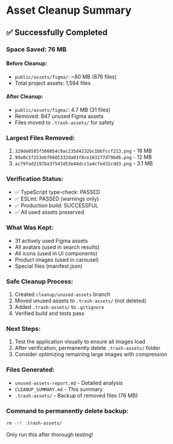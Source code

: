 # Asset Cleanup Summary

## ✅ Successfully Completed

### Space Saved: 76 MB

#### Before Cleanup:
- `public/assets/figma/`: ~80 MB (876 files)
- Total project assets: 1,594 files

#### After Cleanup:
- `public/assets/figma/`: 4.7 MB (31 files)
- Removed: 847 unused Figma assets
- Files moved to `.trash-assets/` for safety

### Largest Files Removed:
1. `329de0585f566054c9ac235d4232bc1bbfccf213.png` - 18 MB
2. `99a0c1f253ebf6605332da01f8ce163277d79bd6.png` - 12 MB
3. `ac79fad2197ba37543d53e44dcc1a4cfe432cdd3.png` - 3.1 MB

### Verification Status:
- ✅ TypeScript type-check: PASSED
- ✅ ESLint: PASSED (warnings only)
- ✅ Production build: SUCCESSFUL
- ✅ All used assets preserved

### What Was Kept:
- 31 actively used Figma assets
- All avatars (used in search results)
- All icons (used in UI components)
- Product images (used in carousel)
- Special files (manifest.json)

### Safe Cleanup Process:
1. Created `cleanup/unused-assets` branch
2. Moved unused assets to `.trash-assets/` (not deleted)
3. Added `.trash-assets/` to `.gitignore`
4. Verified build and tests pass

### Next Steps:
1. Test the application visually to ensure all images load
2. After verification, permanently delete `.trash-assets/` folder
3. Consider optimizing remaining large images with compression

### Files Generated:
- `unused-assets-report.md` - Detailed analysis
- `CLEANUP_SUMMARY.md` - This summary
- `.trash-assets/` - Backup of removed files (76 MB)

### Command to permanently delete backup:
```bash
rm -rf .trash-assets/
```

Only run this after thorough testing!